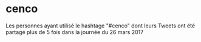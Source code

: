 # cenco

Les personnes ayant utilisé le hashtage "#cenco" dont leurs Tweets ont été partagé plus de 5 fois dans la journée du 26 mars 2017
